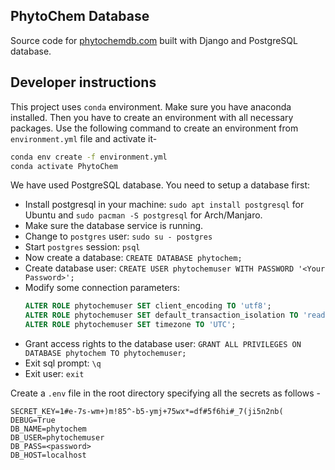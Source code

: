 ## PhytoChem Database

Source code for [phytochemdb.com](http://phytochemdb.com) built with Django and PostgreSQL database.

## Developer instructions

This project uses `conda` environment.
Make sure you have anaconda installed. Then you
have to create an environment with all necessary
packages. Use the following command to create
an environment from `environment.yml` file and activate
it-

```bash
conda env create -f environment.yml
conda activate PhytoChem
```

We have used PostgreSQL database. You need to setup a database first:

- Install postgresql in your machine: `sudo apt install postgresql` for Ubuntu and `sudo pacman -S postgresql` for Arch/Manjaro.
- Make sure the database service is running.
- Change to `postgres` user: `sudo su - postgres`
- Start `postgres` session: `psql`
- Now create a database: `CREATE DATABASE phytochem;`
- Create database user: `CREATE USER phytochemuser WITH PASSWORD '<Your Password>';`
- Modify some connection parameters:
  ```sql
  ALTER ROLE phytochemuser SET client_encoding TO 'utf8';
  ALTER ROLE phytochemuser SET default_transaction_isolation TO 'read committed';
  ALTER ROLE phytochemuser SET timezone TO 'UTC';
  ```
- Grant access rights to the database user: `GRANT ALL PRIVILEGES ON DATABASE phytochem TO phytochemuser;`
- Exit sql prompt: `\q`
- Exit user: `exit`

Create a `.env` file in the root directory specifying all the secrets as follows -

```
SECRET_KEY=1#e-7s-wm+)m!85^-b5-ymj+75wx*=df#5f6hi#_7(ji5n2nb(
DEBUG=True
DB_NAME=phytochem
DB_USER=phytochemuser
DB_PASS=<password>
DB_HOST=localhost
```
